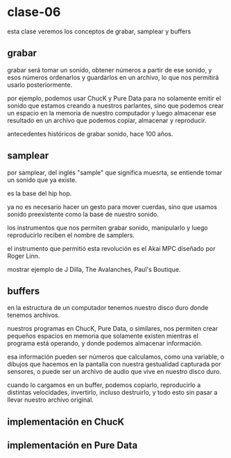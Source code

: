 # clase-06

esta clase veremos los conceptos de grabar, samplear y buffers

## grabar

grabar será tomar un sonido, obtener números a partir de ese sonido, y esos números ordenarlos y guardarlos en un archivo, lo que nos permitirá usarlo posteriormente.

por ejemplo, podemos usar ChucK y Pure Data para no solamente emitir el sonido que estamos creando a nuestros parlantes, sino que podemos crear un espacio en la memoria de nuestro computador y luego almacenar ese resultado en un archivo que podemos copiar, almacenar y reproducir.

antecedentes históricos de grabar sonido, hace 100 años.

## samplear

por samplear, del inglés "sample" que significa muesrta, se entiende tomar un sonido que ya existe.

es la base del hip hop.

ya no es necesario hacer un gesto para mover cuerdas, sino que usamos sonido preexistente como la base de nuestro sonido.

los instrumentos que nos permiten grabar sonido, manipularlo y luego reproducirlo reciben el nombre de samplers.

el instrumento que permitió esta revolución es el Akai MPC diseñado por Roger Linn.

mostrar ejemplo de J Dilla, The Avalanches, Paul's Boutique.

## buffers

en la estructura de un computador tenemos nuestro disco duro donde tenemos archivos.

nuestros programas en ChucK, Pure Data, o similares, nos permiten crear pequeños espacios en memoria que solamente existen mientras el programa está operando, y donde podemos almacenar información.

esa información pueden ser números que calculamos, como una variable, o dibujos que hacemos en la pantalla con nuestra gestualidad capturada por sensores, o puede ser un archivo de audio que vive en nuestro disco duro.

cuando lo cargamos en un buffer, podemos copiarlo, reproducirlo a distintas velocidades, invertirlo, incluso destruirlo, y todo esto sin pasar a llevar nuestro archivo original.

## implementación en ChucK

## implementación en Pure Data
